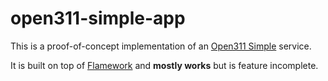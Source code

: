 open311-simple-app
==

This is a proof-of-concept implementation of an [Open311 Simple](https://github.com/straup/open311-simple/) service.

It is built on top of [Flamework](https://github.com/straup/flamework) and **mostly works** but is feature incomplete.
